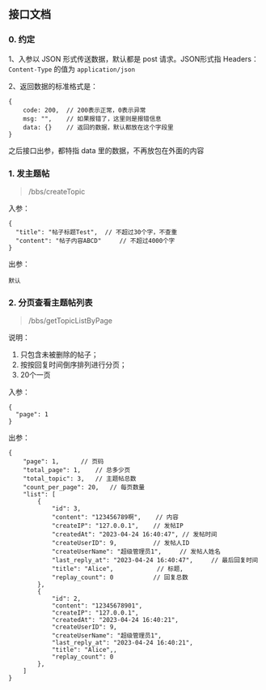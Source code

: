 ## 接口文档

### 0. 约定

1、入参以 JSON 形式传送数据，默认都是 post 请求。JSON形式指 Headers：``Content-Type`` 的值为 ``application/json``

2、返回数据的标准格式是：

```
{
    code: 200,  // 200表示正常，0表示异常
    msg: "",    // 如果报错了，这里则是报错信息
    data: {}    // 返回的数据，默认都放在这个字段里
}
```

之后接口出参，都特指 data 里的数据，不再放包在外面的内容

### 1. 发主题帖

> /bbs/createTopic

入参：

```
{
  "title": "帖子标题Test",  // 不超过30个字，不查重
  "content": "帖子内容ABCD"     // 不超过4000个字
}
```

出参：

```
默认
```

### 2. 分页查看主题帖列表

> /bbs/getTopicListByPage

说明：

1. 只包含未被删除的帖子；
2. 按按回复时间倒序排列进行分页；
3. 20个一页

入参：

```
{
  "page": 1
}
```

出参：

```
{
    "page": 1,      // 页码
    "total_page": 1,    // 总多少页
    "total_topic": 3,   // 主题帖总数
    "count_per_page": 20,   // 每页数量
    "list": [
        {
            "id": 3,
            "content": "123456789啊",    // 内容
            "createIP": "127.0.0.1",    // 发帖IP
            "createdAt": "2023-04-24 16:40:47", // 发帖时间
            "createUserID": 9,          // 发帖人ID
            "createUserName": "超级管理员1",     // 发帖人姓名
            "last_reply_at": "2023-04-24 16:40:47",     // 最后回复时间
            "title": "Alice",            // 标题,
            "replay_count": 0           // 回复总数
        },
        {
            "id": 2,
            "content": "12345678901",
            "createIP": "127.0.0.1",
            "createdAt": "2023-04-24 16:40:21",
            "createUserID": 9,
            "createUserName": "超级管理员1",
            "last_reply_at": "2023-04-24 16:40:21",
            "title": "Alice",,
            "replay_count": 0
        },
    ]
}
```